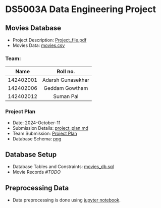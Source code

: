 # DS5003A Data Engineering Project

## Movies Database
+ Project Description: [Project_file.pdf](./project_files/Project_file.pdf)
+ Movies Data: [movies.csv](./project_files/movies.csv)

### Team:  
|Name|Roll no.|
|:---:|:--:|
|142402001 | Adarsh Gunasekhar|
|142402006 | Geddam Gowtham|
|142402012 | Suman Pal|

### Project Plan
- Date: 2024-October-11
- Submission Details: [project_plan.md](./project_plan/project_plan.md)
- Team Submission: [Project Plan](./project_plan/project_plan.pdf)
- Database Schema: [png](./project_plan/project_database_schema_pgadmin.png)

## Database Setup
+ Database Tables and Constraints: [movies_db.sql](./setup/movies_db.sql)
+ Movie Records *#TODO*

## Preprocessing Data
+ Data preprocessing is done using [jupyter notebook](./python_files/Movies_2_DE.ipynb).